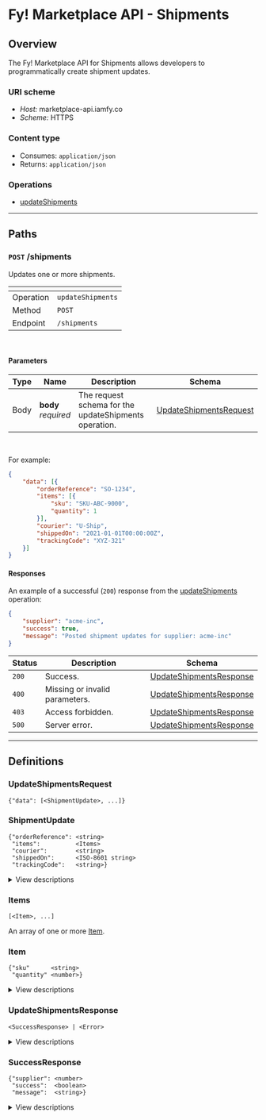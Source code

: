 # Fy! Marketplace API - Shipments

## Overview
<a name="overview"></a>
The Fy! Marketplace API for Shipments allows developers to programmatically create shipment updates.

### URI scheme
* *Host:* marketplace-api.iamfy.co
* *Scheme:* HTTPS

### Content type
* Consumes: `application/json`
* Returns: `application/json`

### Operations
* [updateShipments](#updateshipments)

----

## Paths
<a name="paths"></a>

### `POST` /shipments
<a name="updateshipments"></a>

Updates one or more shipments.


|<!--  -->|<!--  -->|
|-|-|
|Operation|`updateShipments`|
|Method|`POST`|
|Endpoint|`/shipments`|
<br>

#### Parameters

|Type|Name|Description|Schema|
|-|-|-|-|
|Body|**body** <br>*required*|The request schema for the updateShipments operation.|[UpdateShipmentsRequest](#updateshipmentsrequest)|
<br>

For example:

```json
{
	"data": [{
		"orderReference": "SO-1234",
		"items": [{
			"sku": "SKU-ABC-9000",
			"quantity": 1
		}],
		"courier": "U-Ship",
		"shippedOn": "2021-01-01T00:00:00Z",
		"trackingCode": "XYZ-321"
	}]
}
```

#### Responses

An example of a successful (`200`) response from the [updateShipments](#updateshipments) operation:

```json
{
	"supplier": "acme-inc",
	"success": true,
	"message": "Posted shipment updates for supplier: acme-inc"
}
```

|Status|Description|Schema|
|-|-|-|
|`200`|Success.|[UpdateShipmentsResponse](#updateshipmentsresponse)|
|`400`|Missing or invalid parameters.|[UpdateShipmentsResponse](#updateshipmentsresponse)|
|`403`|Access forbidden.|[UpdateShipmentsResponse](#updateshipmentsresponse)|
|`500`|Server error.|[UpdateShipmentsResponse](#updateshipmentsresponse)|

----

## Definitions
<a name="definitions"></a>

### UpdateShipmentsRequest
<a name="updateshipmentsrequest"></a>

```
{"data": [<ShipmentUpdate>, ...]}
```

### ShipmentUpdate
<a name="shipmentupdate"></a>

```
{"orderReference": <string>
 "items":          <Items>
 "courier":        <string>
 "shippedOn":      <ISO-8601 string>
 "trackingCode":   <string>}
```

<details>
  <summary>View descriptions</summary>
  
|Name|Description|Schema|
|-|-|-|
|**orderReference** <br>*required*|The reference for a specific Fy! order: an "SO-" prefix followed by a series of numbers.|string|
|**items**          <br>*required*|The items being shipped.|[Items](#items)|
|**courier**        <br>*required*|The name of the courier handling the shipment.|string|
|**shippedOn**      <br>*required*|The (ISO-8601) datetime when the order was shipped.|string|
|**trackingCode**   <br>*required*|The tracking code associated with the shipment.|string|

</details>

### Items
<a name="items"></a>

```
[<Item>, ...]
```
An array of one or more [Item](#item).

### Item
<a name="item"></a>

```
{"sku"      <string>
 "quantity" <number>}
```

<details>
  <summary>View descriptions</summary>
  
|Name|Description|Schema|
|-|-|-|
|**sku**        <br>*required*|The SKU (stock keeping unit) of the item.|string|
|**quantity**   <br>*required*|The quantity of items, usually `1`.|number|

</details>

### UpdateShipmentsResponse
<a name="updateshipmentsresponse"></a>

```
<SuccessResponse> | <Error>
```

<details>
  <summary>View descriptions</summary>

|Name|Description|Schema|
|-|-|-|
|**payload**    <br>*optional*|The payload for the updateShipments operation.|[SuccessResponse](#orders)|
|**errors**     <br>*optional*|One or more unexpected errors which occurred during the updateShipments operation.|-|

</details>

### SuccessResponse
<a name="successresponse"></a>

```
{"supplier": <number>
 "success":  <boolean>
 "message":  <string>}
```

<details>
  <summary>View descriptions</summary>
  
|Name|Description|Schema|
|-|-|-|
|**supplier**   <br>*required*|The username of the supplier associated with the corresponding request.|number|
|**success**    <br>*required*|Always `true` for successful responses.|boolean|
|**message**    <br>*required*|A message specifying the update.|string|

</details>



